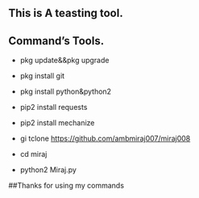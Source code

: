 ## This is A teasting tool.

## Command’s Tools.

* pkg update&&pkg upgrade

* pkg install git

* pkg install python&python2

* pip2 install requests

* pip2 install mechanize

* gi tclone https://github.com/ambmiraj007/miraj008

* cd miraj

* python2 Miraj.py


##Thanks for using my commands
